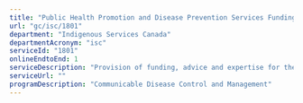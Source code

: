 ```yaml
---
title: "Public Health Promotion and Disease Prevention Services Funding"
url: "gc/isc/1801"
department: "Indigenous Services Canada"
departmentAcronym: "isc"
serviceId: "1801"
onlineEndtoEnd: 1
serviceDescription: "Provision of funding, advice and expertise for the delivery of public health promotion and disease prevention services by third parties (communities, Tribal Councils, Indigenous Health organizations, etc.)."
serviceUrl: ""
programDescription: "Communicable Disease Control and Management"
---
```

